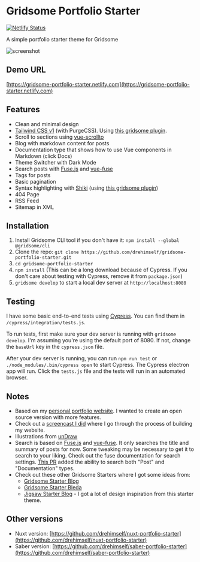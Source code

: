 # Gridsome Portfolio Starter

[![Netlify Status](https://api.netlify.com/api/v1/badges/349b8978-6ef0-4260-ac99-841444977aca/deploy-status)](https://app.netlify.com/sites/blastkode/deploys)

A simple portfolio starter theme for Gridsome

![screenshot](https://user-images.githubusercontent.com/4316355/55691365-a2403380-596b-11e9-93be-05b846ec7760.jpg)

## Demo URL

[https://gridsome-portfolio-starter.netlify.com](https://gridsome-portfolio-starter.netlify.com)

## Features

- Clean and minimal design
- [Tailwind CSS v1](https://tailwindcss.com) (with PurgeCSS). Using [this gridsome plugin](https://gridsome.org/plugins/gridsome-plugin-tailwindcss).
- Scroll to sections using [vue-scrollto](https://github.com/rigor789/vue-scrollto)
- Blog with markdown content for posts
- Documentation type that shows how to use Vue components in Markdown (click Docs)
- Theme Switcher with Dark Mode
- Search posts with [Fuse.js](https://fusejs.io) and [vue-fuse](https://github.com/shayneo/vue-fuse)
- Tags for posts
- Basic pagination
- Syntax highlighting with [Shiki](https://shiki.matsu.io) (using [this gridsome plugin](https://gridsome.org/plugins/gridsome-plugin-remark-shiki))
- 404 Page
- RSS Feed
- Sitemap in XML

## Installation

1. Install Gridsome CLI tool if you don't have it: `npm install --global @gridsome/cli`
1. Clone the repo: `git clone https://github.com/drehimself/gridsome-portfolio-starter.git`
1. `cd gridsome-portfolio-starter`
1. `npm install` (This can be a long download because of Cypress. If you don't care about testing with Cypress, remove it from `package.json`)
1. `gridsome develop` to start a local dev server at `http://localhost:8080`

## Testing

I have some basic end-to-end tests using [Cypress](https://cypress.io). You can find them in `/cypress/integration/tests.js`.

To run tests, first make sure your dev server is running with `gridsome develop`. I'm assuming you're using the default port of 8080. If not, change the `baseUrl` key in the `cypress.json` file.

After your dev server is running, you can run `npm run test` or `./node_modules/.bin/cypress open` to start Cypress. The Cypress electron app will run. Click the `tests.js` file and the tests will run in an automated browser.

## Notes

 - Based on my [personal portfolio website](https://andremadarang.com). I wanted to create an open source version with more features.
 - Check out a [screencast I did](https://www.youtube.com/watch?v=uHo6o1TNQeE) where I go through the process of building my website.
 - Illustrations from [unDraw](https://undraw.co)
 - Search is based on [Fuse.js](https://fusejs.io) and [vue-fuse](https://github.com/shayneo/vue-fuse). It only searches the title and summary of posts for now. Some tweaking may be necessary to get it to search to your liking. Check out the fuse documentation for search settings. [This PR](https://github.com/drehimself/gridsome-portfolio-starter/pull/104) added the ability to search both "Post" and "Documentation" types.
 - Check out these other Gridsome Starters where I got some ideas from:
    - [Gridsome Starter Blog](https://github.com/gridsome/gridsome-starter-blog)
    - [Gridsome Starter Bleda](https://github.com/cossssmin/gridsome-starter-bleda)
    - [Jigsaw Starter Blog](https://jigsaw.tighten.co/docs/starter-templates/) - I got a lot of design inspiration from this starter theme.

## Other versions

- Nuxt version: [https://github.com/drehimself/nuxt-portfolio-starter](https://github.com/drehimself/nuxt-portfolio-starter)
- Saber version: [https://github.com/drehimself/saber-portfolio-starter](https://github.com/drehimself/saber-portfolio-starter)
